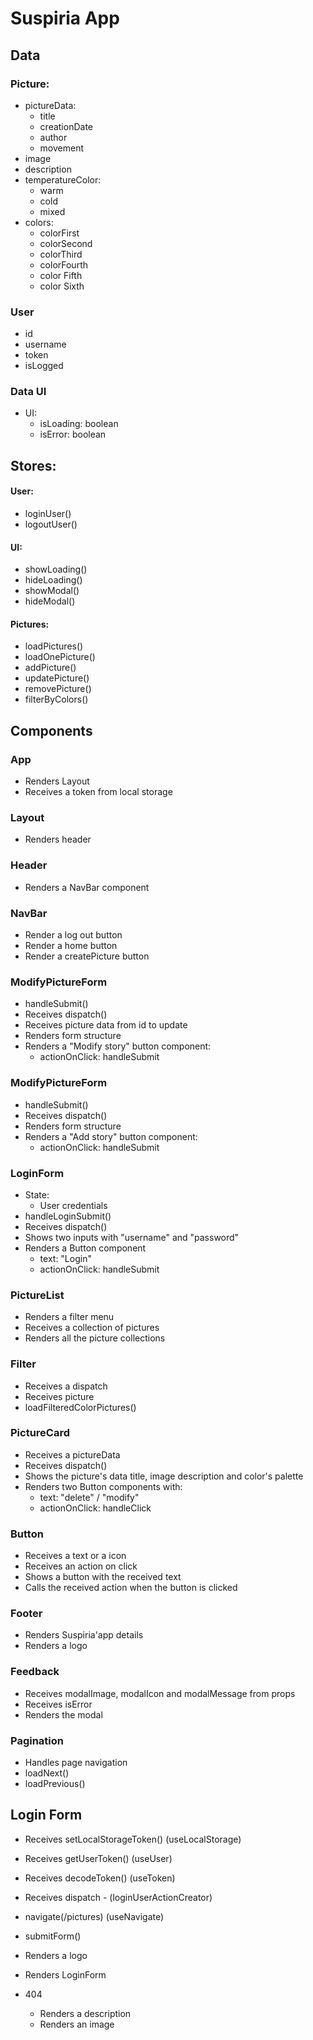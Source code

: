 # Suspiria App

## Data

### Picture:

- pictureData:
  - title
  - creationDate
  - author
  - movement
- image
- description
- temperatureColor:
  - warm
  - cold
  - mixed
- colors:
  - colorFirst
  - colorSecond
  - colorThird
  - colorFourth
  - color Fifth
  - color Sixth

### User

- id
- username
- token
- isLogged

### Data UI

- UI:
  - isLoading: boolean
  - isError: boolean

## Stores:

#### User:

- loginUser()
- logoutUser()

#### UI:

- showLoading()
- hideLoading()
- showModal()
- hideModal()

#### Pictures:

- loadPictures()
- loadOnePicture()
- addPicture()
- updatePicture()
- removePicture()
- filterByColors()

## Components

### App

- Renders Layout
- Receives a token from local storage

### Layout

- Renders header

### Header

- Renders a NavBar component

### NavBar

- Render a log out button
- Render a home button
- Render a createPicture button

### ModifyPictureForm

- handleSubmit()
- Receives dispatch()
- Receives picture data from id to update
- Renders form structure
- Renders a "Modify story" button component:
  - actionOnClick: handleSubmit

### ModifyPictureForm

- handleSubmit()
- Receives dispatch()
- Renders form structure
- Renders a "Add story" button component:
  - actionOnClick: handleSubmit

### LoginForm

- State:
  - User credentials
- handleLoginSubmit()
- Receives dispatch()
- Shows two inputs with "username" and "password"
- Renders a Button component
  - text: "Login"
  - actionOnClick: handleSubmit

### PictureList

- Renders a filter menu
- Receives a collection of pictures
- Renders all the picture collections

### Filter

- Receives a dispatch
- Receives picture
- loadFilteredColorPictures()

### PictureCard

- Receives a pictureData
- Receives dispatch()
- Shows the picture's data title, image description and color's palette
- Renders two Button components with:
  - text: "delete" / "modify"
  - actionOnClick: handleClick

### Button

- Receives a text or a icon
- Receives an action on click
- Shows a button with the received text
- Calls the received action when the button is clicked

### Footer

- Renders Suspiria'app details
- Renders a logo

### Feedback

- Receives modalImage, modalIcon and modalMessage from props
- Receives isError
- Renders the modal

### Pagination

- Handles page navigation
- loadNext()
- loadPrevious()

## Login Form

- Receives setLocalStorageToken() (useLocalStorage)
- Receives getUserToken() (useUser)
- Receives decodeToken() (useToken)
- Receives dispatch - (loginUserActionCreator)
- navigate(/pictures) (useNavigate)
- submitForm()

- Renders a logo
- Renders LoginForm

- 404

  - Renders a description
  - Renders an image
